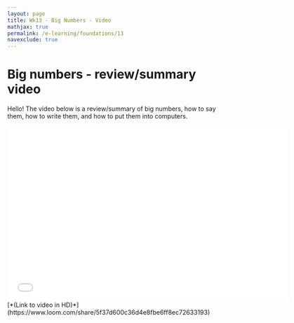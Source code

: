 ```yaml
---
layout: page
title: Wk13 - Big Numbers - Video
mathjax: true
permalink: /e-learning/foundations/13
navexclude: true
---
```

# Big numbers - review/summary video
Hello!
The video below is a review/summary of big numbers, how to say them, how to write them, and how to put them into computers.

<iframe width="640" height="400" src="/e-learning/foundations/13.mp4" frameborder="0" webkitallowfullscreen mozallowfullscreen allowfullscreen></iframe>
[*(Link to video in HD)*](https://www.loom.com/share/5f37d600c36d4e8fbe6ff8ec72633193)